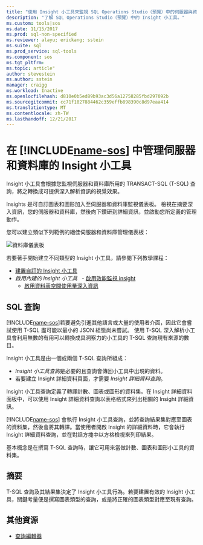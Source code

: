 ```yaml
---
title: "使用 Insight 小工具來監視 SQL Operations Studio（預覽）中的伺服器與資料庫 |Microsoft 文件"
description: "了解 SQL Operations Studio（預覽）中的 Insight 小工具。"
ms.custom: tools|sos
ms.date: 11/15/2017
ms.prod: sql-non-specified
ms.reviewer: alayu; erickang; sstein
ms.suite: sql
ms.prod_service: sql-tools
ms.component: sos
ms.tgt_pltfrm: 
ms.topic: article"
author: stevestein
ms.author: sstein
manager: craigg
ms.workload: Inactive
ms.openlocfilehash: d810e0b5ed89b93ac3d56a12758285fbd297092b
ms.sourcegitcommit: cc71f1027884462c359effb898390c8d97eaa414
ms.translationtype: MT
ms.contentlocale: zh-TW
ms.lasthandoff: 12/21/2017
---
```

# <a name="manage-servers-and-databases-with-insight-widgets-in-includename-sosincludesname-sos-shortmd"></a>在 [!INCLUDE[name-sos](../includes/name-sos-short.md)] 中管理伺服器和資料庫的 Insight 小工具

Insight 小工具會根據您監視伺服器和資料庫所用的 TRANSACT-SQL (T-SQL) 查詢，將之轉換成可提供深入解析資訊的視覺效果。 

Insights 是可自訂圖表和圖形加入至伺服器和資料庫監視儀表板。 檢視在摘要深入資訊，您的伺服器和資料庫，然後向下鑽研到詳細資訊，並啟動您所定義的管理動作。 

您可以建立類似下列範例的絕佳伺服器和資料庫管理儀表板：

![資料庫儀表板](media/insight-widgets/database-dashboard.png)


若要著手開始建立不同類型的 Insight 小工具，請參閱下列教學課程：

- [建置自訂的 Insight 小工具](tutorial-build-custom-insight-sql-server.md)
- *啟用內建的 Insight 小工具*
   - [啟用效能監視 insight](tutorial-qds-sql-server.md)
   - [啟用資料表空間使用量深入資訊](tutorial-table-space-sql-server.md)


## <a name="sql-queries"></a>SQL 查詢 

[!INCLUDE[name-sos](../includes/name-sos-short.md)]若要避免引進其他語言或大量的使用者介面，因此它會嘗試使用 T-SQL 盡可能以最小的 JSON 組態尚未嘗試。 使用 T-SQL 深入解析小工具會利用無數的有用可以轉換成具洞察力的小工具的 T-SQL 查詢現有來源的數目。

Insight 小工具是由一個或兩個 T-SQL 查詢所組成：
* *Insight 小工具查詢*是必要的且查詢會傳回小工具中出現的資料。
* 若要建立 Insight 詳細資料頁面，才需要 *Insight 詳細資料查詢*。

Insight 小工具查詢定義了轉譯計數、圖表或圖形的資料集。在 Insight 詳細資料面板中，可以使用 Insight 詳細資料查詢以表格格式來列出相關的 Insight 詳細資訊。 

[!INCLUDE[name-sos](../includes/name-sos-short.md)] 會執行 Insight 小工具查詢，並將查詢結果集對應至圖表的資料集，然後會將其轉譯。當使用者開啟 Insight 的詳細資料時，它會執行 Insight 詳細資料查詢，並在對話方塊中以方格檢視來列印結果。

基本概念是在撰寫 T-SQL 查詢時，讓它可用來當做計數、圖表和圖形小工具的資料集。 

## <a name="summary"></a>摘要

T-SQL 查詢及其結果集決定了 Insight 小工具行為。若要建置有效的 Insight 小工具，關鍵考量便是撰寫圖表類型的查詢，或是將正確的圖表類型對應至現有查詢。



## <a name="additional-resources"></a>其他資源
- [查詢編輯器](tutorial-sql-editor.md)


